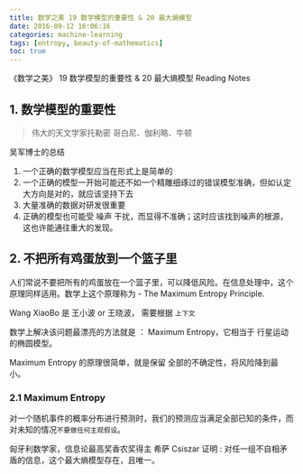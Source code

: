 ```yaml
---
title: 数学之美 19 数学模型的重要性 & 20 最大熵模型
date: 2016-09-12 16:06:16
categories: machine-learning
tags: [entropy, beauty-of-mathematics]
toc: true
---
```


《数学之美》 19 数学模型的重要性 & 20 最大熵模型 Reading Notes

<!-- more -->

## 1. 数学模型的重要性

> 伟大的天文学家托勒密
> 哥白尼、伽利略、牛顿

吴军博士的总结

 1. 一个正确的数学模型应当在形式上是简单的
 2. 一个正确的模型一开始可能还不如一个精雕细琢过的错误模型准确，但如认定大方向是对的，就应该坚持下去
 3. 大量准确的数据对研发很重要
 4. 正确的模型也可能受 噪声 干扰，而显得不准确；这时应该找到噪声的根源，这也许能通往重大的发现。

## 2. 不把所有鸡蛋放到一个篮子里

人们常说不要把所有的鸡蛋放在一个篮子里，可以降低风险。在信息处理中，这个原理同样适用。数学上这个原理称为 - The Maximum Entropy Principle.

Wang XiaoBo 是 王小波 or 王晓波， 需要根据 `上下文`

数学上解决该问题最漂亮的方法就是 ： Maximum Entropy，它相当于 行星运动的椭圆模型。

Maximum Entropy 的原理很简单，就是保留 全部的不确定性，将风险降到最小。

### 2.1 Maximum Entropy

 对一个随机事件的概率分布进行预测时，我们的预测应当满足全部已知的条件，而对未知的情况`不要做任何主观假设`。

匈牙利数学家，信息论最高奖香农奖得主 希萨 Csiszar 证明 : 对任一组不自相矛盾的信息，这个最大熵模型存在，且唯一。
